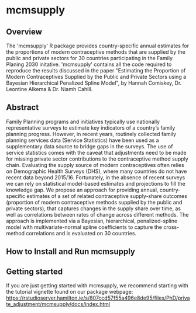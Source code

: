 # mcmsupply

## Overview 
The 'mcmsupply' R package provides country-specific annual estimates for the proportions of modern contraceptive methods that are supplied by the public and private sectors for 30 countries participating in the Family Planing 2030 initative.
'mcmsupply' contains all the code required to reproduce the results discussed in the paper "Estimating the Proportion of Modern Contraceptives Supplied by the Public and Private Sectors using a Bayesian Hierarchical Penalized Spline Model", by Hannah Comiskey, Dr. Leontine Alkema & Dr. Niamh Cahill.


## Abstract
Family Planning programs and initiatives typically use nationally representative surveys to estimate key indicators of a country’s family planning progress. 
However, in recent years, routinely collected family planning services data (Service Statistics) have been used as a supplementary data source to bridge gaps in the surveys. 
The use of service statistics comes with the caveat that adjustments need to be made for missing private sector contributions to the contraceptive method supply chain. 
Evaluating the supply source of modern contraceptives often relies on Demographic Health Surveys (DHS), where many countries do not have recent data beyond 2015/16. 
Fortunately, in the absence of recent surveys we can rely on statistical model-based estimates and projections to fill the knowledge gap. 
We propose an approach for providing annual, country-specific estimates of a set of related contraceptive supply-share outcomes (proportion of modern contraceptive methods supplied by the public and private sectors), that captures changes in the supply share over time, as well as correlations between rates of change across different methods. The approach is implemented via a Bayesian, hierarchical, penalized-spline model with multivariate-normal spline coefficients to capture the cross-method correlations and is evaluated on 30 countries.

## How to Install and Run mcmsupply


## Getting started
If you are just getting started with mcmsupply, we recommend starting with the tutorial vignette found on our package webpage: 
https://rstudioserver.hamilton.ie/s/807ccd57f55a496e8de95/files/PhD/private_adjustment/mcmsupply/docs/index.html
